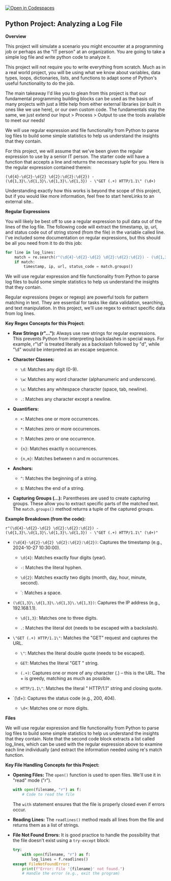 [![Open in Codespaces](https://classroom.github.com/assets/launch-codespace-2972f46106e565e64193e422d61a12cf1da4916b45550586e14ef0a7c637dd04.svg)](https://classroom.github.com/open-in-codespaces?assignment_repo_id=19144457)
## Python Project: Analyzing a Log File

**Overview**

This project will simulate a scenario you might encounter at a programming job or perhaps as the "IT person" at an organization. You are going to take a simple log file and write python code to analyze it.

This project will not require you to write everything from scratch. Much as in a real world project, you will be using what we know about variables, data types, loops, dictionaries, lists, and functions to adapt some of Python's useful functionality to do the job.

The main takeaway I'd like you to glean from this project is that our fundamental programming building blocks can be used as the basis of many projects with just a little help from either external libraries (or built in ones like we use here), or our own custom code. The fundamentals stay the same, we just extend our Input > Process > Output to use the tools available to meet our needs!

We will use regular expression and file functionality from Python to parse log files to build some simple statistics to help us understand the insights that they contain.

For this project, we will assume that we've been given the regular expression to use by a senior IT person. The starter code will have a function that accepts a line and returns the necessary tuple for you. Here is the regular expression contained therein:

```regex
(\d{4}-\d{2}-\d{2} \d{2}:\d{2}:\d{2}) - (\d{1,3}\.\d{1,3}\.\d{1,3}\.\d{1,3}) - \"GET (.+) HTTP/1.1\" (\d+)
```

Understanding exactly how this works is beyond the scope of this project, but if you would like more information, feel free to start hereLinks to an external site..

**Regular Expressions**

You will likely be best off to use a regular expression to pull data out of the lines of the log file. The following code will extract the timestamp, ip, url, and status code out of string stored (from the file) in the variable called line. I've included some documentation on regular expressions, but this should be all you need from it to do this job:

```python
for line in log_lines:
    match = re.search(r"(\d{4}-\d{2}-\d{2} \d{2}:\d{2}:\d{2}) - (\d{1,3}\.\d{1,3}\.\d{1,3}\.\d{1,3}) - \"GET (.+) HTTP/1.1\" (\d+)", line)
    if match:
        timestamp, ip, url, status_code = match.groups()
```

We will use regular expression and file functionality from Python to parse log files to build some simple statistics to help us understand the insights that they contain.

Regular expressions (regex or regexp) are powerful tools for pattern matching in text. They are essential for tasks like data validation, searching, and text manipulation. In this project, we'll use regex to extract specific data from log lines.

**Key Regex Concepts for this Project:**

*   **Raw Strings (r"..."):** Always use raw strings for regular expressions. This prevents Python from interpreting backslashes in special ways. For example, r"\d" is treated literally as a backslash followed by "d", while "\d" would be interpreted as an escape sequence.

*   **Character Classes:**

    *   `\d`: Matches any digit (0-9).

    *   `\w`: Matches any word character (alphanumeric and underscore).

    *   `\s`: Matches any whitespace character (space, tab, newline).

    *   `.`: Matches any character except a newline.

*   **Quantifiers:**

    *   `+`: Matches one or more occurrences.

    *   `*`: Matches zero or more occurrences.

    *   `?`: Matches zero or one occurrence.

    *   `{n}`: Matches exactly n occurrences.

    *   `{n,m}`: Matches between n and m occurrences.

*   **Anchors:**

    *   `^`: Matches the beginning of a string.

    *   `$`: Matches the end of a string.

*   **Capturing Groups (...):** Parentheses are used to create capturing groups. These allow you to extract specific parts of the matched text. The `match.groups()` method returns a tuple of the captured groups.

**Example Breakdown (from the code):**

```regex
r"(\d{4}-\d{2}-\d{2} \d{2}:\d{2}:\d{2}) - (\d{1,3}\.\d{1,3}\.\d{1,3}\.\d{1,3}) - \"GET (.+) HTTP/1.1\" (\d+)"
```

*   `(\d{4}-\d{2}-\d{2} \d{2}:\d{2}:\d{2})`: Captures the timestamp (e.g., 2024-10-27 10:30:00).

    *   `\d{4}`: Matches exactly four digits (year).

    *   `-`: Matches the literal hyphen.

    *   `\d{2}`: Matches exactly two digits (month, day, hour, minute, second).

    *   `: Matches a space.

*   `(\d{1,3}\.\d{1,3}\.\d{1,3}\.\d{1,3})`: Captures the IP address (e.g., 192.168.1.1).

    *   `\d{1,3}`: Matches one to three digits.

    *   `.`: Matches the literal dot (needs to be escaped with a backslash).

*   `\"GET (.+) HTTP/1.1\"`: Matches the "GET" request and captures the URL.

    *   `\"`: Matches the literal double quote (needs to be escaped).

    *   `GET`: Matches the literal "GET " string.

    *   `(.+)`: Captures one or more of any character (.) – this is the URL. The + is greedy, matching as much as possible.

    *   `HTTP/1.1\"`: Matches the literal " HTTP/1.1" string and closing quote.

*   `(\d+): Captures the status code (e.g., 200, 404).

    *   `\d+`: Matches one or more digits.

**Files**

We will use regular expression and file functionality from Python to parse log files to build some simple statistics to help us understand the insights that they contain. Note that the second code block extracts a list called log\_lines, which can be used with the regular expression above to examine each line individually (and extract the information needed using re's match function.

**Key File Handling Concepts for this Project:**

*   **Opening Files:** The `open()` function is used to open files. We'll use it in "read" mode ("r").

    ```python
    with open(filename, "r") as f:
        # Code to read the file
    ```

    The `with` statement ensures that the file is properly closed even if errors occur.

*   **Reading Lines:** The `readlines()` method reads all lines from the file and returns them as a list of strings.

*   **File Not Found Errors:** It is good practice to handle the possibility that the file doesn't exist using a `try-except` block:

    ```python
    try:
        with open(filename, "r") as f:
            log_lines = f.readlines()
    except FileNotFoundError:
        print(f"Error: File '{filename}' not found.")
        # Handle the error (e.g., exit the program)
    ```


